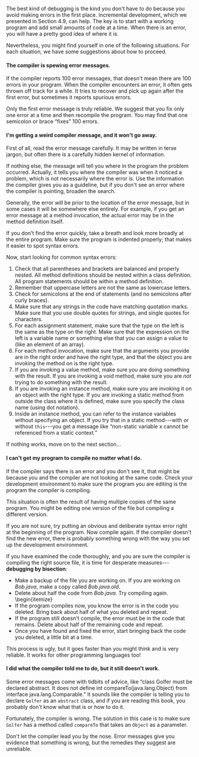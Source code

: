 The best kind of debugging is the kind you don't have to do because you avoid making errors in the first place. Incremental development, which we presented in Section 4.9, can help. The key is to start with a working program and add small amounts of code at a time. When there is an error, you will have a pretty good idea of where it is.

Nevertheless, you might find yourself in one of the following situations. For each situation, we have some suggestions about how to proceed.


####  The compiler is spewing error messages.



If the compiler reports 100 error messages, that doesn't mean there are 100 errors in your program. When the compiler encounters an error, it often gets thrown off track for a while. It tries to recover and pick up again after the first error, but sometimes it reports spurious errors.

Only the first error message is truly reliable. We suggest that you fix only one error at a time and then recompile the program. You may find that one semicolon or brace “fixes” 100 errors.


####  I'm getting a weird compiler message, and it won't go away.


First of all, read the error message carefully. It may be written in terse jargon, but often there is a carefully hidden kernel of information.

If nothing else, the message will tell you where in the program the problem occurred. Actually, it tells you where the compiler was when it noticed a problem, which is not necessarily where the error is. Use the information the compiler gives you as a guideline, but if you don't see an error where the compiler is pointing, broaden the search.

Generally, the error will be prior to the location of the error message, but in some cases it will be somewhere else entirely. For example, if you get an error message at a method invocation, the actual error may be in the method definition itself.

If you don't find the error quickly, take a breath and look more broadly at the entire program. Make sure the program is indented properly; that makes it easier to spot syntax errors.

Now, start looking for common syntax errors:




1. Check that all parentheses and brackets are balanced and properly nested. All method definitions should be nested within a class definition. All program statements should be within a method definition.
1. Remember that uppercase letters are not the same as lowercase letters.
1. Check for semicolons at the end of statements (and no semicolons after curly braces).
1. Make sure that any strings in the code have matching quotation marks. Make sure that you use double quotes for strings, and single quotes for characters.
1. For each assignment statement, make sure that the type on the left is the same as the type on the right. Make sure that the expression on the left is a variable name or something else that you can assign a value to (like an element of an array).
1. For each method invocation, make sure that the arguments you provide are in the right order and have the right type, and that the object you are invoking the method on is the right type.
1. If you are invoking a value method, make sure you are doing something with the result. If you are invoking a void method, make sure you are *not* trying to do something with the result.
1. If you are invoking an instance method, make sure you are invoking it on an object with the right type. If you are invoking a static method from outside the class where it is defined, make sure you specify the class name (using dot notation).
1. Inside an instance method, you can refer to the instance variables without specifying an object. If you try that in a static method---with or without `this`---you get a message like “non-static variable x cannot be referenced from a static context.”



If nothing works, move on to the next section...


####  I can't get my program to compile no matter what I do.


If the compiler says there is an error and you don't see it, that might be because you and the compiler are not looking at the same code. Check your development environment to make sure the program you are editing is the program the compiler is compiling.

This situation is often the result of having multiple copies of the same program. You might be editing one version of the file but compiling a different version.

If you are not sure, try putting an obvious and deliberate syntax error right at the beginning of the program. Now compile again. If the compiler doesn't find the new error, there is probably something wrong with the way you set up the development environment.


If you have examined the code thoroughly, and you are sure the compiler is compiling the right source file, it is time for desperate measures---**debugging by bisection**:



* Make a backup of the file you are working on. If you are working on *Bob.java*, make a copy called *Bob.java.old*.
* Delete about half the code from *Bob.java*. Try compiling again. \begin{itemize}
* If the program compiles now, you know the error is in the code you deleted. Bring back about half of what you deleted and repeat.
* If the program still doesn't compile, the error must be in the code that remains. Delete about half of the remaining code and repeat.
* Once you have found and fixed the error, start bringing back the code you deleted, a little bit at a time.



This process is ugly, but it goes faster than you might think and is very reliable.
It works for other programming languages too!


####  I did what the compiler told me to do, but it still doesn't work.


Some error messages come with tidbits of advice, like “class Golfer must be declared abstract.
It does not define int compareTo(java.lang.Object) from interface java.lang.Comparable.”
It sounds like the compiler is telling you to declare `Golfer` as an `abstract` class, and if you are reading this book, you probably don't know what that is or how to do it.

Fortunately, the compiler is wrong.
The solution in this case is to make sure `Golfer` has a method called `compareTo` that takes an `Object` as a parameter.

Don't let the compiler lead you by the nose.
Error messages give you evidence that something is wrong, but the remedies they suggest are unreliable.